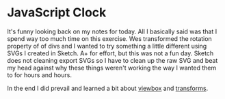 # JavaScript Clock
It's funny looking back on my notes for today. All I basically said was that I spend way too much time on this exercise. Wes transformed the rotation property of of divs and I wanted to try something a little different using SVGs I created in Sketch. A+ for effort, but this was not a fun day. Sketch does not cleaning export SVGs so I have to clean up the raw SVG and beat my head against why these things weren't working the way I wanted them to for hours and hours.

In the end I did prevail and learned a bit about [viewbox](https://developer.mozilla.org/en-US/docs/Web/SVG/Attribute/viewBox) and [transforms](https://developer.mozilla.org/es/docs/Web/SVG/Attribute/transform).